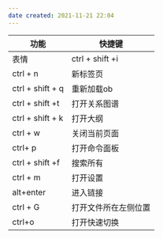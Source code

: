 ```yaml
---
date created: 2021-11-21 22:04
---
```


| 功能               | 快捷键             |
| ---------------- | --------------- |
| 表情               | ctrl + shift +i |
| ctrl + n         | 新标签页            |
| ctrl + shift + q | 重新加载ob          |
| ctrl + shift +t  | 打开关系图谱          |
| ctrl + shift + k | 打开大纲            |
| ctrl + w         | 关闭当前页面          |
| ctrl+ p          | 打开命令面板          |
| ctrl + shift +f  | 搜索所有            |
| ctrl + m         | 打开设置            |
| alt+enter        | 进入链接            |
| ctrl + G         | 打开文件所在左侧位置      |
| ctrl+o           | 打开快速切换          |
